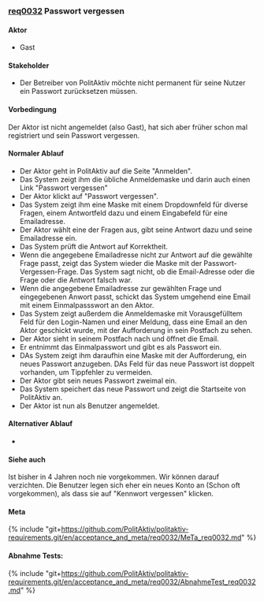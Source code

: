 ### [req0032](https://github.com/PolitAktiv/politaktiv-requirements/tree/master/en/requirements/req0032.md) Passwort vergessen

#### Aktor
 * Gast

#### Stakeholder
 * Der Betreiber von PolitAktiv möchte nicht permanent für seine Nutzer ein Passwort zurücksetzen müssen.

#### Vorbedingung
Der Aktor ist nicht angemeldet (also Gast), hat sich aber früher schon mal registriert und sein Passwort vergessen.

#### Normaler Ablauf
 * Der Aktor geht in PolitAktiv auf die Seite "Anmelden".
 * Das System zeigt ihm die übliche Anmeldemaske und darin auch einen Link "Passwort vergessen"
 * Der Aktor klickt auf "Passwort vergessen".
 * Das System zeigt ihm eine Maske mit einem Dropdownfeld für diverse Fragen, einem Antwortfeld dazu und einem Eingabefeld für eine Emailadresse.
 * Der Aktor wählt eine der Fragen aus, gibt seine Antwort dazu und seine Emailadresse ein.
 * Das System prüft die Antwort auf Korrektheit.
 * Wenn die angegebene Emailadresse nicht zur Antwort auf die gewählte Frage passt, zeigt das System wieder die Maske mit der Passwort-Vergessen-Frage. Das System sagt nicht, ob die Email-Adresse oder die Frage oder die Antwort falsch war.
 * Wenn die angegebene Emailadresse zur gewählten Frage und eingegebenen Anwort passt, schickt das System umgehend eine Email mit einem Einmalpassswort an den Aktor.
 * Das System zeigt außerdem die Anmeldemaske mit Vorausgefülltem Feld für den Login-Namen und einer Meldung, dass eine Email an den Aktor geschickt wurde, mit der Aufforderung in sein Postfach zu sehen.
 * Der Aktor sieht in seinem Postfach nach und öffnet die Email.
 * Er entnimmt das Einmalpasswort und gibt es als Passwort ein.
 * DAs System zeigt ihm daraufhin eine Maske mit der Aufforderung, ein neues Passwort anzugeben. DAs Feld für das neue Passwort ist doppelt vorhanden, um Tippfehler zu vermeiden.
 * Der Aktor gibt sein neues Passwort zweimal ein.
 * Das System speichert das neue Passwort und zeigt die Startseite von PolitAktiv an.
 * Der Aktor ist nun als Benutzer angemeldet.

#### Alternativer Ablauf
 * 

#### Siehe auch
Ist bisher in 4 Jahren noch nie vorgekommen. Wir können darauf verzichten. Die Benutzer legen sich eher ein neues Konto an (Schon oft vorgekommen), als dass sie auf "Kennwort vergessen" klicken.

#### Meta
{% include "git+https://github.com/PolitAktiv/politaktiv-requirements.git/en/acceptance_and_meta/req0032/MeTa_req0032.md" %} 

#### Abnahme Tests:
{% include "git+https://github.com/PolitAktiv/politaktiv-requirements.git/en/acceptance_and_meta/req0032/AbnahmeTest_req0032.md" %} 